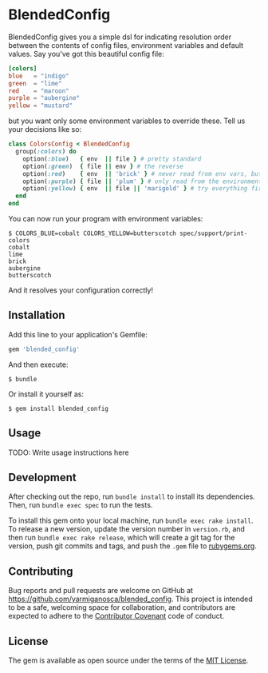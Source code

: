 # BlendedConfig

BlendedConfig gives you a simple dsl for indicating resolution order between the contents of config files, environment variables and default values. Say you've got this beautiful config file:
```toml
[colors]
blue   = "indigo"
green  = "lime"
red    = "maroon"
purple = "aubergine"
yellow = "mustard"
```

but you want only some environment variables to override these. Tell us your decisions like so:
```ruby
class ColorsConfig < BlendedConfig
  group(:colors) do
    option(:blue)   { env  || file } # pretty standard
    option(:green)  { file || env } # the reverse
    option(:red)    { env  || 'brick' } # never read from env vars, but have a default
    option(:purple) { file || 'plum' } # only read from the environment, with a default
    option(:yellow) { env  || file || 'marigold' } # try everything first
  end
end
```

You can now run your program with environment variables:

    $ COLORS_BLUE=cobalt COLORS_YELLOW=butterscotch spec/support/print-colors
    cobalt
    lime
    brick
    aubergine
    butterscotch

And it resolves your configuration correctly!


## Installation

Add this line to your application's Gemfile:

```ruby
gem 'blended_config'
```

And then execute:

    $ bundle

Or install it yourself as:

    $ gem install blended_config

## Usage

TODO: Write usage instructions here

## Development

After checking out the repo, run `bundle install` to install its dependencies. Then, run `bundle exec spec` to run the tests.

To install this gem onto your local machine, run `bundle exec rake install`. To release a new version, update the version number in `version.rb`, and then run `bundle exec rake release`, which will create a git tag for the version, push git commits and tags, and push the `.gem` file to [rubygems.org](https://rubygems.org).

## Contributing

Bug reports and pull requests are welcome on GitHub at https://github.com/yarmiganosca/blended_config. This project is intended to be a safe, welcoming space for collaboration, and contributors are expected to adhere to the [Contributor Covenant](http://contributor-covenant.org) code of conduct.


## License

The gem is available as open source under the terms of the [MIT License](http://opensource.org/licenses/MIT).

